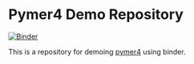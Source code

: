 # Pymer4 Demo Repository

[![Binder](https://mybinder.org/badge_logo.svg)](https://mybinder.org/v2/gh/ejolly/scipy2020_pymer4/master)

This is a repository for demoing [pymer4](http://eshinjolly.com/pymer4/) using binder.
